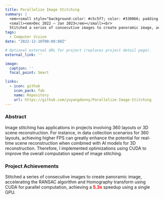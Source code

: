 ```yaml
---
title: Parallelize Image Stitching
summary: |
  <em><small style="background-color: #c5c5f7; color: #330066; padding: 5px;">C++/CUDA/OpenMP/OpenCV</small></em><br>
  <small><em>Dec 2022 – Jan 2023</em></small><br>
  Stitched a series of consecutive images to create panoramic image, accelerating the RANSAC algorithm and Homography transform using CUDA for parallel computation, achieving a <b style="color: red;">5.3x</b> speedup using a single GPU
tags:
  - Computer Vision
date: "2022-12-10T00:00:00Z"

# Optional external URL for project (replaces project detail page).
external_link: ''

image:
  caption: ''
  focal_point: Smart

links:
  - icon: github
    icon_pack: fab
    name: Repository
    url: https://github.com/yuyangdanny/Parallelize-Image-Stitching
---
```

### Abstract
Image stitching has applications in projects involving 360 layouts or 3D scene reconstruction. For instance, in data collection scenarios for 360 layouts, achieving higher FPS can greatly enhance the potential for real-time scene reconstruction when combined with AI models for 3D reconstruction. Therefore, I implemented optimizations using CUDA to improve the overall computation speed of image stitching.

### Project Achievements
Stitched a series of consecutive images to create panoramic image, accelerating the RANSAC algorithm and Homography transform using CUDA for parallel computation, achieving a <b style="color: red;">5.3x</b> speedup using a single GPU.